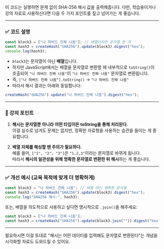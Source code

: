 이 코드는 실행하면 문제 없이 SHA-256 해시 값을 출력해줍니다. 다만, 학습용이거나 강의 자료로 사용하신다면 다음 두 가지 포인트를 짚고 넘어가는 게 좋습니다.

---

### ✅ 코드 설명

```js
const block3 = ["나 하버드 진짜 나옴"]; // 배열이지만 문자열 한 개
const hash3 = createHash("SHA256").update(block3).digest("hex");
console.log(hash3);
```

- `block3`는 문자열이 아닌 **배열**입니다.
- 하지만 JavaScript에서는 배열을 문자열로 변환할 때 내부적으로 `toString()`이 호출되어 `"나 하버드 진짜 나옴"`이 `"나 하버드 진짜 나옴"` 문자열로 변환됩니다.
- 즉, `["나 하버드 진짜 나옴"].toString()` → `"나 하버드 진짜 나옴"`
- 따라서 해시 결과는 아래와 동일합니다:

```js
createHash("SHA256").update("나 하버드 진짜 나옴").digest("hex");
```

---

### 🧠 강의 포인트

1. **해시는 문자열뿐 아니라 어떤 타입이든 toString을 통해 처리된다.**  
   이걸 실수로 넘겨도 문제는 없지만, 정확한 자료형을 사용하는 습관을 들이는 게 중요합니다.

2. **배열 자체를 해싱할 땐 주의가 필요하다.**  
   예를 들어, `["1", "2", "3"]`은 `"1,2,3"`이라는 문자열로 바뀌게 됩니다.  
   따라서 **해시의 일관성을 위해 명확한 문자열로 변환한 뒤 해시**하는 게 좋습니다.

---

### ✅ 개선 예시 (교육 목적에 맞게 더 명확하게)

```js
const block3 = "나 하버드 진짜 나옴"; // 배열 대신 명확한 문자열
const hash3 = createHash("SHA256").update(block3).digest("hex");
console.log("SHA256 해시:", hash3);
```

또는, 배열을 의도적으로 사용하고 싶다면 명시적으로 `.join()`을 해주세요:

```js
const block3 = ["나 하버드 진짜 나옴"];
const hash3 = createHash("SHA256").update(block3.join("")).digest("hex");
```

---

필요하시면 이걸 토대로 "해시는 어떤 데이터를 입력해도 문자열로 변환된다"는 개념을 시각화할 자료도 도와드릴 수 있어요.
